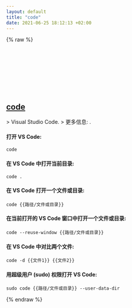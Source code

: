 ```yaml
---
layout: default
title: "code"
date: 2021-06-25 18:12:13 +02:00
---
```

{% raw %}
<h2 id="code">
  <a href="/zh/common/code.html">code</a> <a href="#code"><svg class="icon">
    <use href="/assets/images/unicode_sprite.svg#link" />
  </svg></a>
</h2>
> Visual Studio Code.
> 更多信息: <https://github.com/microsoft/vscode>.

#### 打开 VS Code:
```shell
code
```
#### 在 VS Code 中打开当前目录:
```shell
code .
```
#### 在 VS Code 打开一个文件或目录:
```shell
code {{路径/文件或目录}}
```
#### 在当前打开的 VS Code 窗口中打开一个文件或目录:
```shell
code --reuse-window {{路径/文件或目录}}
```
#### 在 VS Code 中对比两个文件:
```shell
code -d {{文件1}} {{文件2}}
```
#### 用超级用户 (sudo) 权限打开 VS Code:
```shell
sudo code {{路径/文件或目录}} --user-data-dir
```
{% endraw %}